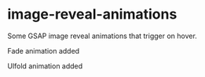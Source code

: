 # image-reveal-animations
Some GSAP image reveal animations that trigger on hover.

Fade animation added

Ulfold animation added
